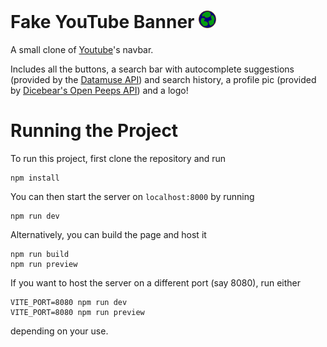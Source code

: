 # Fake YouTube Banner <img src="./public/icon.svg" alt="logo" width="28px">

A small clone of [Youtube](https://www.youtube.com/)'s navbar.

Includes all the buttons, a search bar with autocomplete suggestions (provided by the [Datamuse API](https://www.datamuse.com/api/)) and search history, a profile pic (provided by [Dicebear's Open Peeps API](https://dicebear.com/styles/open-peeps)) and a logo!

# Running the Project

To run this project, first clone the repository and run

```
npm install
```

You can then start the server on `localhost:8000` by running

```
npm run dev
```

Alternatively, you can build the page and host it

```
npm run build
npm run preview
```

If you want to host the server on a different port (say 8080), run either

```
VITE_PORT=8080 npm run dev
VITE_PORT=8080 npm run preview
```

depending on your use.
